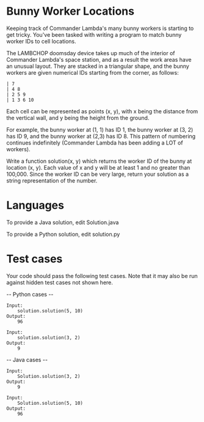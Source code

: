 # Bunny Worker Locations

Keeping track of Commander Lambda's many bunny workers is starting to get tricky. You've been tasked with writing a program to match bunny worker IDs to cell locations.

The LAMBCHOP doomsday device takes up much of the interior of Commander Lambda's space station, and as a result the work areas have an unusual layout. They are stacked in a triangular shape, and the bunny workers are given numerical IDs starting from the corner, as follows:
```
| 7
| 4 8
| 2 5 9
| 1 3 6 10
```
Each cell can be represented as points (x, y), with x being the distance from the vertical wall, and y being the height from the ground. 

For example, the bunny worker at (1, 1) has ID 1, the bunny worker at (3, 2) has ID 9, and the bunny worker at (2,3) has ID 8. This pattern of numbering continues indefinitely (Commander Lambda has been adding a LOT of workers). 

Write a function solution(x, y) which returns the worker ID of the bunny at location (x, y). Each value of x and y will be at least 1 and no greater than 100,000. Since the worker ID can be very large, return your solution as a string representation of the number.

Languages
=========

To provide a Java solution, edit Solution.java

To provide a Python solution, edit solution.py

Test cases
==========
Your code should pass the following test cases.
Note that it may also be run against hidden test cases not shown here.

-- Python cases --
```
Input:
    solution.solution(5, 10)
Output:
    96
```    
```
Input:
    solution.solution(3, 2)
Output:
    9
```
 -- Java cases --
```
Input:
    Solution.solution(3, 2)
Output:
    9
```
```
Input:
    Solution.solution(5, 10)
Output:
    96   
```    